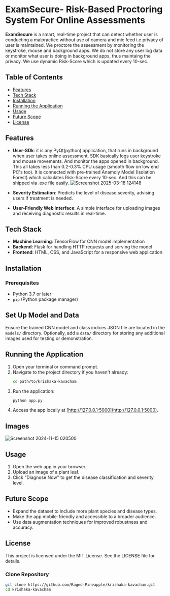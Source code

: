 # ExamSecure- Risk-Based Proctoring System For Online Assessments

**ExamSecure** is a smart, real-time project that can detect whether user is conducting a malpractice without use of camera and mic feed i.e privacy of user is maintained. We proctore the assessment by monitoring the keystroke, mouse and background apps. We do not store any user log data or monitor what user is doing in background apps, thus maintaing the privacy. We use dynamic Risk-Score which is updated every 10-sec.

## Table of Contents
- [Features](#features)
- [Tech Stack](#tech-stack)
- [Installation](#installation)
- [Running the Application](#running-the-application)
- [Usage](#usage)
- [Future Scope](#future-scope)
- [License](#license)

## Features
- **User-SDk**: it is any PyQt(python) application, that runs in background when user takes online assessment, SDK basically logs user keystroke and mouse movements. And monitor the apps opened in background. This all takes less than 0.2-0.3% CPU usage (smooth flow on low end PC's too). It is connected with pre-trained Anamoly Model (Isolation Forest) which calculates Risk-Score every 10-sec. And this can be shipped via .exe file easily.
![Screenshot 2025-03-18 124148](https://github.com/user-attachments/assets/7c36293b-4cca-4639-adf9-9122b47f9416)

- **Severity Estimation**: Predicts the level of disease severity, advising users if treatment is needed.
- **User-Friendly Web Interface**: A simple interface for uploading images and receiving diagnostic results in real-time.

## Tech Stack
- **Machine Learning**: TensorFlow for CNN model implementation
- **Backend**: Flask for handling HTTP requests and serving the model
- **Frontend**: HTML, CSS, and JavaScript for a responsive web application

## Installation

### Prerequisites
- Python 3.7 or later
- `pip` (Python package manager)
## Set Up Model and Data
Ensure the trained CNN model and class indices JSON file are located in the `models/` directory. Optionally, add a `data/` directory for storing any additional images used for testing or demonstration.

## Running the Application
1. Open your terminal or command prompt.
2. Navigate to the project directory if you haven't already:
    ```bash
    cd path/to/krishaka-kavacham
    ```
3. Run the application:
    ```bash
    python app.py
    ```
4. Access the app locally at [http://127.0.0.1:5000](http://127.0.0.1:5000).
## Images

![Screenshot 2024-11-15 020500](https://github.com/user-attachments/assets/5c346b5f-8bcf-419d-82ec-fcd759375cee)


## Usage
1. Open the web app in your browser.
2. Upload an image of a plant leaf.
3. Click "Diagnose Now" to get the disease classification and severity level.

## Future Scope
- Expand the dataset to include more plant species and disease types.
- Make the app mobile-friendly and accessible to a broader audience.
- Use data augmentation techniques for improved robustness and accuracy.

## License
This project is licensed under the MIT License. See the LICENSE file for details.


### Clone Repository
```bash
git clone https://github.com/Raged-Pineapple/krishaka-kavacham.git
cd krishaka-kavacham
